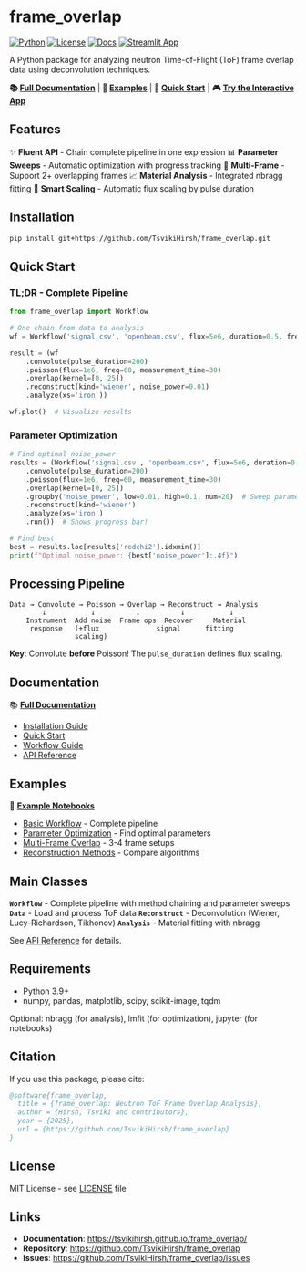 # frame_overlap

[![Python](https://img.shields.io/badge/python-3.9%2B-blue)](https://www.python.org)
[![License](https://img.shields.io/badge/license-MIT-green)](LICENSE)
[![Docs](https://img.shields.io/badge/docs-GitHub%20Pages-blue)](https://tsvikihirsh.github.io/frame_overlap/)
[![Streamlit App](https://static.streamlit.io/badges/streamlit_badge_black_white.svg)](https://frame-overlap.streamlit.app)

A Python package for analyzing neutron Time-of-Flight (ToF) frame overlap data using deconvolution techniques.

**📚 [Full Documentation](https://tsvikihirsh.github.io/frame_overlap/)** | **📓 [Examples](notebooks/)** | **🚀 [Quick Start](#quick-start)** | **🎮 [Try the Interactive App](https://frame-overlap.streamlit.app)**

## Features

✨ **Fluent API** - Chain complete pipeline in one expression
📊 **Parameter Sweeps** - Automatic optimization with progress tracking
🔧 **Multi-Frame** - Support 2+ overlapping frames
📈 **Material Analysis** - Integrated nbragg fitting
🎯 **Smart Scaling** - Automatic flux scaling by pulse duration

## Installation

```bash
pip install git+https://github.com/TsvikiHirsh/frame_overlap.git
```

## Quick Start

### TL;DR - Complete Pipeline

```python
from frame_overlap import Workflow

# One chain from data to analysis
wf = Workflow('signal.csv', 'openbeam.csv', flux=5e6, duration=0.5, freq=20)

result = (wf
    .convolute(pulse_duration=200)
    .poisson(flux=1e6, freq=60, measurement_time=30)
    .overlap(kernel=[0, 25])
    .reconstruct(kind='wiener', noise_power=0.01)
    .analyze(xs='iron'))

wf.plot()  # Visualize results
```

### Parameter Optimization

```python
# Find optimal noise_power
results = (Workflow('signal.csv', 'openbeam.csv', flux=5e6, duration=0.5, freq=20)
    .convolute(pulse_duration=200)
    .poisson(flux=1e6, freq=60, measurement_time=30)
    .overlap(kernel=[0, 25])
    .groupby('noise_power', low=0.01, high=0.1, num=20)  # Sweep parameter
    .reconstruct(kind='wiener')
    .analyze(xs='iron')
    .run())  # Shows progress bar!

# Find best
best = results.loc[results['redchi2'].idxmin()]
print(f"Optimal noise_power: {best['noise_power']:.4f}")
```

## Processing Pipeline

```
Data → Convolute → Poisson → Overlap → Reconstruct → Analysis
        ↓           ↓          ↓          ↓           ↓
    Instrument  Add noise  Frame ops  Recover     Material
     response   (+flux              signal      fitting
                scaling)
```

**Key**: Convolute **before** Poisson! The `pulse_duration` defines flux scaling.

## Documentation

📚 **[Full Documentation](https://tsvikihirsh.github.io/frame_overlap/)**

- [Installation Guide](https://tsvikihirsh.github.io/frame_overlap/installation.html)
- [Quick Start](https://tsvikihirsh.github.io/frame_overlap/quickstart.html)
- [Workflow Guide](https://tsvikihirsh.github.io/frame_overlap/workflow_guide.html)
- [API Reference](https://tsvikihirsh.github.io/frame_overlap/api/workflow.html)

## Examples

📓 **[Example Notebooks](notebooks/)**

- [Basic Workflow](notebooks/example_1_basic_workflow.ipynb) - Complete pipeline
- [Parameter Optimization](notebooks/example_2_parameter_optimization.ipynb) - Find optimal parameters
- [Multi-Frame Overlap](notebooks/example_3_multi_frame_overlap.ipynb) - 3-4 frame setups
- [Reconstruction Methods](notebooks/example_4_reconstruction_methods.ipynb) - Compare algorithms

## Main Classes

**`Workflow`** - Complete pipeline with method chaining and parameter sweeps
**`Data`** - Load and process ToF data
**`Reconstruct`** - Deconvolution (Wiener, Lucy-Richardson, Tikhonov)
**`Analysis`** - Material fitting with nbragg

See [API Reference](https://tsvikihirsh.github.io/frame_overlap/api/workflow.html) for details.

## Requirements

- Python 3.9+
- numpy, pandas, matplotlib, scipy, scikit-image, tqdm

Optional: nbragg (for analysis), lmfit (for optimization), jupyter (for notebooks)

## Citation

If you use this package, please cite:

```bibtex
@software{frame_overlap,
  title = {frame_overlap: Neutron ToF Frame Overlap Analysis},
  author = {Hirsh, Tsviki and contributors},
  year = {2025},
  url = {https://github.com/TsvikiHirsh/frame_overlap}
}
```

## License

MIT License - see [LICENSE](LICENSE) file

## Links

- **Documentation**: https://tsvikihirsh.github.io/frame_overlap/
- **Repository**: https://github.com/TsvikiHirsh/frame_overlap
- **Issues**: https://github.com/TsvikiHirsh/frame_overlap/issues
